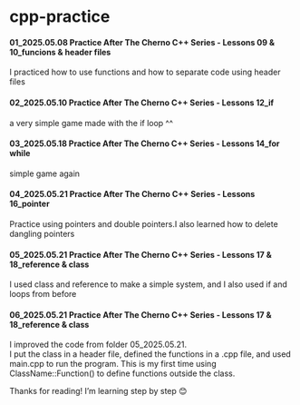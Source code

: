 # cpp-practice  
#### 01_2025.05.08 Practice After The Cherno C++ Series - Lessons 09 & 10_funcions & header files  
I practiced how to use functions and how to separate code using header files

  
#### 02_2025.05.10 Practice After The Cherno C++ Series - Lessons 12_if  
a very simple game made with the if loop ^^  

  
#### 03_2025.05.18 Practice After The Cherno C++ Series - Lessons 14_for while   
simple game again  

  
#### 04_2025.05.21 Practice After The Cherno C++ Series - Lessons 16_pointer  
Practice using pointers and double pointers.I also learned how to delete dangling pointers

  
#### 05_2025.05.21 Practice After The Cherno C++ Series - Lessons 17 & 18_reference & class  
I used class and reference to make a simple system, and I also used if and loops from before

  
#### 06_2025.05.21 Practice After The Cherno C++ Series - Lessons 17 & 18_reference & class  
I improved the code from folder 05_2025.05.21.  
I put the class in a header file, defined the functions in a .cpp file, and used main.cpp to run the program.
This is my first time using ClassName::Function() to define functions outside the class.


Thanks for reading!
I’m learning step by step 😊
